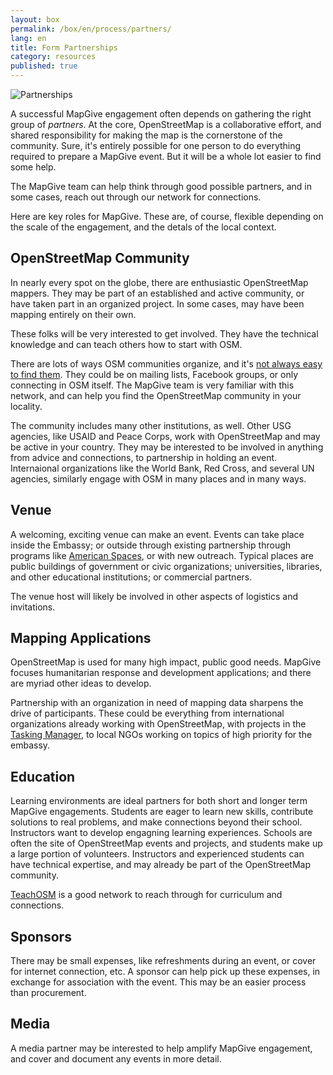 ```yaml
---
layout: box
permalink: /box/en/process/partners/
lang: en
title: Form Partnerships
category: resources
published: true
---
```


![Partnerships]({{site.baseurl}}/assets/img/lahore-partnerships.jpg)

A successful MapGive engagement often depends on gathering the right group of _partners_. At the core, OpenStreetMap is a collaborative effort, and shared responsibility for making the map is the cornerstone of the community. Sure, it's entirely possible for one person to do everything required to prepare a MapGive event. But it will be a whole lot easier to find some help.

The MapGive team can help think through good possible partners, and in some cases, reach out through our network for connections.

Here are key roles for MapGive. These are, of course, flexible depending on the scale of the engagement, and the detals of the local context.

## OpenStreetMap Community

In nearly every spot on the globe, there are enthusiastic OpenStreetMap mappers. They may be part of an established and active community, or have taken part in an organized project. In some cases, may have been mapping entirely on their own. 

These folks will be very interested to get involved. They have the technical knowledge and can teach others how to start with OSM. 

There are lots of ways OSM communities organize, and it's [not always easy to find them](http://www.openstreetmap.org/user/mikelmaron/diary/18630). They could be on mailing lists, Facebook groups, or only connecting in OSM itself. The MapGive team is very familiar with this network, and can help you find the OpenStreetMap community in your locality.

The community includes many other institutions, as well. Other USG agencies, like USAID and Peace Corps, work with OpenStreetMap and may be active in your country. They may be interested to be involved in anything from advice and connections, to partnership in holding an event. Internaional organizations like the World Bank, Red Cross, and several UN agencies, similarly engage with OSM in many places and in many ways.

## Venue

A welcoming, exciting venue can make an event. Events can take place inside the Embassy; or outside through existing partnership through programs like [American Spaces](https://americanspaces.state.gov/home/), or with new outreach. Typical places are public buildings of government or civic organizations; universities, libraries, and other educational institutions; or commercial partners.

The venue host will likely be involved in other aspects of logistics and invitations.

## Mapping Applications

OpenStreetMap is used for many high impact, public good needs. MapGive focuses humanitarian response and development applications; and there are myriad other ideas to develop.

Partnership with an organization in need of mapping data sharpens the drive of participants. These could be everything from international organizations already working with OpenStreetMap, with projects in the [Tasking Manager]({{site.baseurl}}/learn-to-map/#step-3), to local NGOs working on topics of high priority for the embassy.

## Education

Learning environments are ideal partners for both short and longer term MapGive engagements. Students are eager to learn new skills, contribute solutions to real problems, and make connections beyond their school. Instructors want to develop engagning learning experiences. Schools are often the site of OpenStreetMap events and projects, and students make up a large portion of volunteers. Instructors and experienced students can have technical expertise, and may already be part of the OpenStreetMap community.

[TeachOSM](http://teachosm.org/) is a good network to reach through for curriculum and connections.

## Sponsors

There may be small expenses, like refreshments during an event, or cover for internet connection, etc. A sponsor can help pick up these expenses, in exchange for association with the event. This may be an easier process than procurement. 

## Media

A media partner may be interested to help amplify MapGive engagement, and cover and document any events in more detail.
